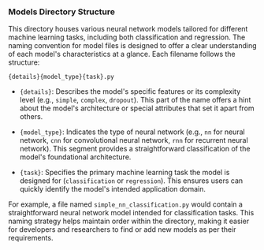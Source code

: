 ### Models Directory Structure

This directory houses various neural network models tailored for different machine learning tasks, including both classification and regression. The naming convention for model files is designed to offer a clear understanding of each model's characteristics at a glance. Each filename follows the structure:

```console
{details}{model_type}{task}.py
```

- `{details}`: Describes the model's specific features or its complexity level (e.g., `simple`, `complex`, `dropout`). This part of the name offers a hint about the model's architecture or special attributes that set it apart from others.

- `{model_type}`: Indicates the type of neural network (e.g., `nn` for neural network, `cnn` for convolutional neural network, `rnn` for recurrent neural network). This segment provides a straightforward classification of the model's foundational architecture.

- `{task}`: Specifies the primary machine learning task the model is designed for (`classification` or `regression`). This ensures users can quickly identify the model's intended application domain.

For example, a file named `simple_nn_classification.py` would contain a straightforward neural network model intended for classification tasks. This naming strategy helps maintain order within the directory, making it easier for developers and researchers to find or add new models as per their requirements.

